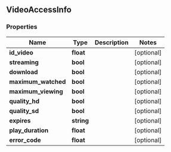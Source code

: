 ## VideoAccessInfo

### Properties
Name | Type | Description | Notes
------------ | ------------- | ------------- | -------------
**id_video** | **float** |  | [optional] 
**streaming** | **bool** |  | [optional] 
**download** | **bool** |  | [optional] 
**maximum_watched** | **bool** |  | [optional] 
**maximum_viewing** | **bool** |  | [optional] 
**quality_hd** | **bool** |  | [optional] 
**quality_sd** | **bool** |  | [optional] 
**expires** | **string** |  | [optional] 
**play_duration** | **float** |  | [optional] 
**error_code** | **float** |  | [optional] 


